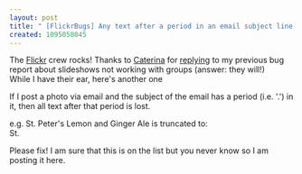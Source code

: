 ```yaml
---
layout: post
title: " [FlickrBugs] Any text after a period in an email subject line is truncated"
created: 1095058045
---
```

<p>
The <a href="http://www.flickr.com">Flickr</a> crew rocks! Thanks to <a href="http://www.caterina.net/">Caterina</a> for <a href="http://www.rolandtanglao.com/archives/2004/09/11/flickrbugs_flickr_slideshows_dont_support_groups">replying</a> to my previous bug report about slideshows not working with groups (answer: they will!)
<br />While I have their ear, here's another one
</p><p>
If I post a photo via email and the subject of the email has a period (i.e. '.') in it, then all text after that period is lost.
</p><p>
e.g. St. Peter's Lemon and Ginger Ale is truncated to:
<br />St.
</p><p>
Please fix! I am sure that this is on the list but you never know so I am posting it here.
</p>

